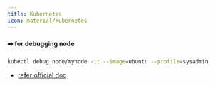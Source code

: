 ```yaml
---
title: Kubernetes
icon: material/kubernetes
---
```


#### :arrow_right: for debugging node

```bash linenums="1"
kubectl debug node/mynode -it --image=ubuntu --profile=sysadmin
```

- [refer official doc](https://kubernetes.io/docs/tasks/debug/debug-cluster/kubectl-node-debug/)

